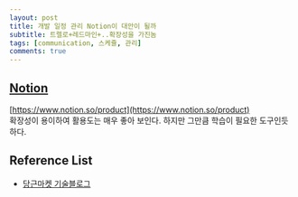 ```yaml
---
layout: post
title: 개발 일정 관리 Notion이 대안이 될까
subtitle: 트렐로+레드마인+..확장성을 가진놈
tags: [communication, 스케쥴, 관리]
comments: true
---
```


## [Notion](https://www.notion.so/product)  
[https://www.notion.so/product](https://www.notion.so/product)  
확장성이 용이하여 활용도는 매우 좋아 보인다. 하지만 그만큼 학습이 필요한 도구인듯 하다.

## Reference List
* [당근마켓 기술블로그](https://medium.com/daangn/%EC%8A%A4%ED%83%80%ED%8A%B8%EC%97%85-%EB%8D%94-%EC%A2%8B%EC%9D%80-%EB%AC%B8%EC%84%9C%EB%8F%84%EA%B5%AC%EA%B0%80-%ED%95%84%EC%9A%94%ED%95%B4%EC%9A%94-notion%EC%9D%84-%EB%A7%8C%EB%82%98%EB%8B%A4-ff4f7e0414f)